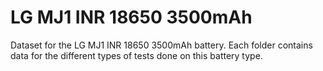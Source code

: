 # LG MJ1 INR 18650 3500mAh
Dataset for the LG MJ1 INR 18650 3500mAh battery.
Each folder contains data for the different types of tests done on this battery type.

